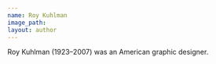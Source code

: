 ```yaml
---
name: Roy Kuhlman
image_path:
layout: author
---
```

Roy Kuhlman (1923–2007) was an American graphic designer.
